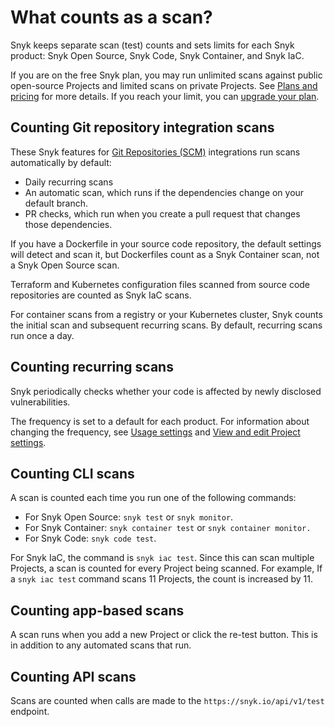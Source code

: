 # What counts as a scan?

Snyk keeps separate scan (test) counts and sets limits for each Snyk product: Snyk Open Source, Snyk Code, Snyk Container, and Snyk IaC.

If you are on the free Snyk plan, you may run unlimited scans against public open-source Projects and limited scans on private Projects. See [Plans and pricing](https://snyk.io/plans?\_gl=1\*1d4rb1a\*\_ga\*NzI0Mjg1NDM2LjE2OTAzNzU5NDk.\*\_ga\_X9SH3KP7B4\*MTY5MzYxOTc2NC4xMzIuMS4xNjkzNjE5ODA1LjAuMC4w) for more details. If you reach your limit, you can [upgrade your plan](https://snyk.io/plans?\_gl=1\*1d4rb1a\*\_ga\*NzI0Mjg1NDM2LjE2OTAzNzU5NDk.\*\_ga\_X9SH3KP7B4\*MTY5MzYxOTc2NC4xMzIuMS4xNjkzNjE5ODA1LjAuMC4w).

## Counting Git repository integration scans

These Snyk features for [Git Repositories (SCM)](../../integrations/git-repository-scm-integrations/) integrations run scans automatically by default:

* Daily recurring scans
* An automatic scan, which runs if the dependencies change on your default branch.
* PR checks, which run when you create a pull request that changes those dependencies.

If you have a Dockerfile in your source code repository, the default settings will detect and scan it, but Dockerfiles count as a Snyk Container scan, not a Snyk Open Source scan.

Terraform and Kubernetes configuration files scanned from source code repositories are counted as Snyk IaC scans.

For container scans from a registry or your Kubernetes cluster, Snyk counts the initial scan and subsequent recurring scans. By default, recurring scans run once a day.

## Counting recurring scans

Snyk periodically checks whether your code is affected by newly disclosed vulnerabilities.

The frequency is set to a default for each product. For information about changing the frequency, see [Usage settings](../../snyk-admin/manage-settings/usage-settings.md) and [View and edit Project settings](../../snyk-admin/introduction-to-snyk-projects/view-and-edit-project-settings.md).

## Counting CLI scans

A scan is counted each time you run one of the following commands:

* For Snyk Open Source: `snyk test` or `snyk monitor`.
* For Snyk Container: `snyk container test` or `snyk container monitor.`
* For Snyk Code: `snyk code test`.

For Snyk IaC, the command is `snyk iac test`. Since this can scan multiple Projects, a scan is counted for every Project being scanned. For example, If a `snyk iac test` command scans 11 Projects, the count is increased by 11.

## Counting app-based scans

A scan runs when you add a new Project or click the re-test button. This is in addition to any automated scans that run.

## Counting API scans

Scans are counted when calls are made to the `https://snyk.io/api/v1/test` endpoint.
